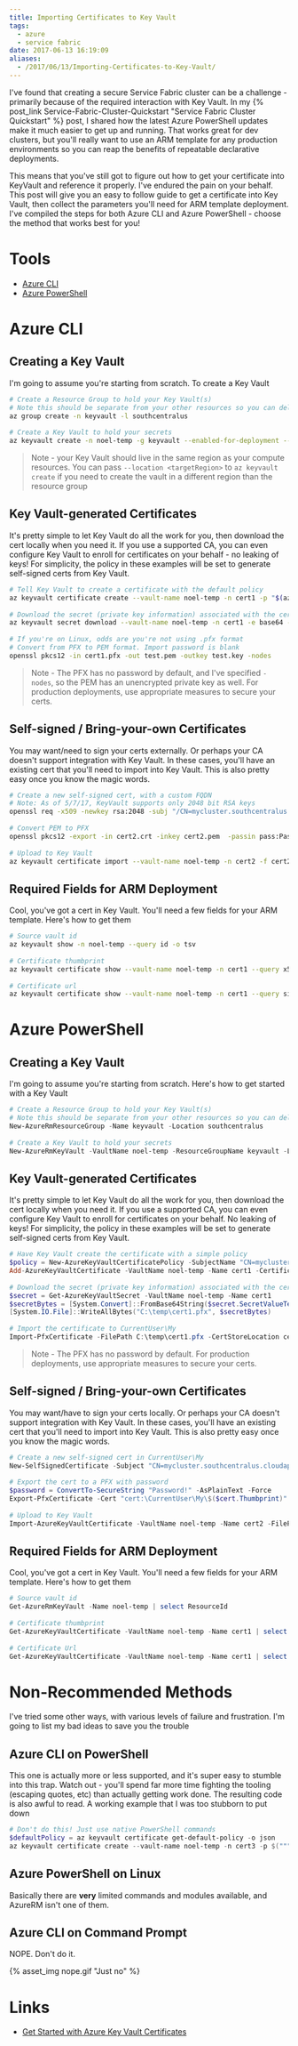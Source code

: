 ```yaml
---
title: Importing Certificates to Key Vault
tags:
  - azure
  - service fabric
date: 2017-06-13 16:19:09
aliases:
  - /2017/06/13/Importing-Certificates-to-Key-Vault/
---
```



I've found that creating a secure Service Fabric cluster can be a challenge - primarily because of the required interaction with Key Vault. In my {% post_link Service-Fabric-Cluster-Quickstart "Service Fabric Cluster Quickstart" %} post, I shared how the latest Azure PowerShell updates make it much easier to get up and running. That works great for dev clusters, but you'll really want to use an ARM template for any production environments so you can reap the benefits of repeatable declarative deployments.

This means that you've still got to figure out how to get your certificate into KeyVault and reference it properly. I've endured the pain on your behalf. This post will give you an easy to follow guide to get a certificate into Key Vault, then collect the parameters you'll need for ARM template deployment. I've compiled the steps for both Azure CLI and Azure PowerShell - choose the method that works best for you!

# Tools

* [Azure CLI](https://docs.microsoft.com/en-us/cli/azure/install-azure-cli)
* [Azure PowerShell](https://www.powershellgallery.com/packages/AzureRM/4.1.0)

# Azure CLI

## Creating a Key Vault

I'm going to assume you're starting from scratch. To create a Key Vault

```bash
# Create a Resource Group to hold your Key Vault(s)
# Note this should be separate from your other resources so you can delete those other resource groups without impacting your registered certs
az group create -n keyvault -l southcentralus
 
# Create a Key Vault to hold your secrets
az keyvault create -n noel-temp -g keyvault --enabled-for-deployment --enabled-for-disk-encryption --enabled-for-template-deployment
```

> Note - your Key Vault should live in the same region as your compute resources. You can pass `--location <targetRegion>` to `az keyvault create` if you need to create the vault in a different region than the resource group

## Key Vault-generated Certificates

It's pretty simple to let Key Vault do all the work for you, then download the cert locally when you need it. If you use a supported CA, you can even configure Key Vault to enroll for certificates on your behalf - no leaking of keys! For simplicity, the policy in these examples will be set to generate self-signed certs from Key Vault.

```bash
# Tell Key Vault to create a certificate with the default policy
az keyvault certificate create --vault-name noel-temp -n cert1 -p "$(az keyvault certificate get-default-policy -o json)"
 
# Download the secret (private key information) associated with the cert
az keyvault secret download --vault-name noel-temp -n cert1 -e base64 -f cert1.pfx
 
# If you're on Linux, odds are you're not using .pfx format
# Convert from PFX to PEM format. Import password is blank
openssl pkcs12 -in cert1.pfx -out test.pem -outkey test.key -nodes
```

> Note - The PFX has no password by default, and I've specified `-nodes`, so the PEM has an unencrypted private key as well. For production deployments, use appropriate measures to secure your certs.

## Self-signed / Bring-your-own Certificates

You may want/need to sign your certs externally. Or perhaps your CA doesn't support integration with Key Vault. In these cases, you'll have an existing cert that you'll need to import into Key Vault. This is also pretty easy once you know the magic words.

```bash
# Create a new self-signed cert, with a custom FQDN
# Note: As of 5/7/17, KeyVault supports only 2048 bit RSA keys
openssl req -x509 -newkey rsa:2048 -subj "/CN=mycluster.southcentralus.cloudapp.azure.com" -days 365 -out cert2.crt -keyout cert2.pem -passout pass:Password!
 
# Convert PEM to PFX
openssl pkcs12 -export -in cert2.crt -inkey cert2.pem  -passin pass:Password! -out cert2.pfx -passout pass:Password!
 
# Upload to Key Vault
az keyvault certificate import --vault-name noel-temp -n cert2 -f cert2.pfx --password Password!
```

## Required Fields for ARM Deployment

Cool, you've got a cert in Key Vault. You'll need a few fields for your ARM template. Here's how to get them

```bash
# Source vault id
az keyvault show -n noel-temp --query id -o tsv
 
# Certificate thumbprint
az keyvault certificate show --vault-name noel-temp -n cert1 --query x509ThumbprintHex -o tsv
 
# Certificate url
az keyvault certificate show --vault-name noel-temp -n cert1 --query sid -o tsv
```

# Azure PowerShell

## Creating a Key Vault

I'm going to assume you're starting from scratch. Here's how to get started with a Key Vault

```powershell
# Create a Resource Group to hold your Key Vault(s)
# Note this should be separate from your other resources so you can delete those other resource groups without impacting your registered certs
New-AzureRmResourceGroup -Name keyvault -Location southcentralus
 
# Create a Key Vault to hold your secrets
New-AzureRmKeyVault -VaultName noel-temp -ResourceGroupName keyvault -Location southcentralus -EnabledForDeployment -EnabledForDiskEncryption -EnabledForTemplateDeployment
```

## Key Vault-generated Certificates

It's pretty simple to let Key Vault do all the work for you, then download the cert locally when you need it. If you use a supported CA, you can even configure Key Vault to enroll for certificates on your behalf. No leaking of keys! For simplicity, the policy in these examples will be set to generate self-signed certs from Key Vault.

```powershell
# Have Key Vault create the certificate with a simple policy
$policy = New-AzureKeyVaultCertificatePolicy -SubjectName "CN=mycluster.southcentralus.cloudapp.azure.com" -IssuerName Self -ValidityInMonths 12
Add-AzureKeyVaultCertificate -VaultName noel-temp -Name cert1 -CertificatePolicy $policy
 
# Download the secret (private key information) associated with the cert
$secret = Get-AzureKeyVaultSecret -VaultName noel-temp -Name cert1
$secretBytes = [System.Convert]::FromBase64String($secret.SecretValueText)
[System.IO.File]::WriteAllBytes("C:\temp\cert1.pfx", $secretBytes)
 
# Import the certificate to CurrentUser\My
Import-PfxCertificate -FilePath C:\temp\cert1.pfx -CertStoreLocation cert:\CurrentUser\My -Exportable
```

> Note - The PFX has no password by default. For production deployments, use appropriate measures to secure your certs.

## Self-signed / Bring-your-own Certificates

You may want/have to sign your certs locally. Or perhaps your CA doesn't support integration with Key Vault. In these cases, you'll have an existing cert that you'll need to import into Key Vault. This is also pretty easy once you know the magic words.

```powershell
# Create a new self-signed cert in CurrentUser\My
New-SelfSignedCertificate -Subject "CN=mycluster.southcentralus.cloudapp.azure.com" -CertStoreLocation cert:\CurrentUser\My
 
# Export the cert to a PFX with password
$password = ConvertTo-SecureString "Password!" -AsPlainText -Force
Export-PfxCertificate -Cert "cert:\CurrentUser\My\$($cert.Thumbprint)" -FilePath C:\temp\cert2.pfx -Password $password
 
# Upload to Key Vault
Import-AzureKeyVaultCertificate -VaultName noel-temp -Name cert2 -FilePath C:\temp\cert2.pfx -Password $password
```

## Required Fields for ARM Deployment

Cool, you've got a cert in Key Vault. You'll need a few fields for your ARM template. Here's how to get them

```powershell
# Source vault id
Get-AzureRmKeyVault -Name noel-temp | select ResourceId
 
# Certificate thumbprint
Get-AzureKeyVaultCertificate -VaultName noel-temp -Name cert1 | select Thumbprint
 
# Certificate Url
Get-AzureKeyVaultCertificate -VaultName noel-temp -Name cert1 | select SecretId
```

# Non-Recommended Methods

I've tried some other ways, with various levels of failure and frustration. I'm going to list my bad ideas to save you the trouble

## Azure CLI on PowerShell

This one is actually more or less supported, and it's super easy to stumble into this trap. Watch out - you'll spend far more time fighting the tooling (escaping quotes, etc) than actually getting work done. The resulting code is also awful to read. A working example that I was too stubborn to put down

```powershell
# Don't do this! Just use native PowerShell commands
$defaultPolicy = az keyvault certificate get-default-policy -o json
az keyvault certificate create --vault-name noel-temp -n cert3 -p $("""" + $defaultPolicy.Replace("""", """""") + """")
```

## Azure PowerShell on Linux

Basically there are **very** limited commands and modules available, and AzureRM isn't one of them.

## Azure CLI on Command Prompt

NOPE. Don't do it.

{% asset_img nope.gif "Just no" %}


# Links

* [Get Started with Azure Key Vault Certificates](https://blogs.technet.microsoft.com/kv/2016/09/26/get-started-with-azure-key-vault-certificates/)